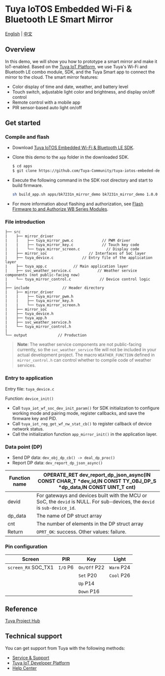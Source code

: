 # Tuya IoTOS Embedded Wi-Fi & Bluetooth LE Smart Mirror

[English](./README.md) | [中文](./README_zh.md)

## Overview


In this demo, we will show you how to prototype a smart mirror and make it IoT-enabled. Based on the [Tuya IoT Platform](https://iot.tuya.com/), we use Tuya's Wi-Fi and Bluetooth LE combo module, SDK, and the Tuya Smart app to connect the mirror to the cloud. The smart mirror features:
+ Color display of time and date, weather, and battery level
+ Touch switch, adjustable light color and brightness, and display on/off control
+ Remote control with a mobile app
+ PIR sensor-based auto light on/off


## Get started

### Compile and flash
+ Download [Tuya IoTOS Embedded Wi-Fi & Bluetooth LE SDK](https://github.com/tuya/tuya-iotos-embeded-sdk-wifi-ble-bk7231n).

+ Clone this demo to the `app` folder in the downloaded SDK.

   ```bash
   $ cd apps
   $ git clone https://github.com/Tuya-Community/tuya-iotos-embeded-demo-wifi-ble-smart-mirror
   ```

+ Execute the following command in the SDK root directory and start to build firmware.

   ```bash
   sh build_app.sh apps/bk7231n_mirror_demo bk7231n_mirror_demo 1.0.0 
   ```

+ For more information about flashing and authorization, see [Flash Firmware to and Authorize WB Series Modules](https://developer.tuya.com/en/docs/iot/device-development/burn-and-authorization/burn-and-authorize-wifi-ble-modules/burn-and-authorize-wb-series-modules?id=Ka78f4pttsytd).



### File introduction
```
├── src  
|    ├── mirror_driver
|    |    ├── tuya_mirror_pwm.c             // PWM driver
|    |    ├── tuya_mirror_key.c             // Touch key code
|    |    └── tuya_mirror_screen.c            // Display code
|    ├── mirror_soc                   // Interfaces of SoC layer
|    ├── tuya_device.c             // Entry file of the application layer
|    ├── tuya_app.c            // Main application layer
|    ├── svc_weather_service.c            // Weather service components (not public-facing now)
|    └── tuya_mirror_control.c             // Device control logic
|
├── include 			  // Header directory
|    ├── mirror_driver
|    |    ├── tuya_mirror_pwm.h
|    |    ├── tuya_mirror_key.h
|    |    └── tuya_mirror_screen.h
|    ├── mirror_soc
|    ├── tuya_device.h
|    ├── tuya_app.h
|    ├── svc_weather_service.h
|    └── tuya_mirror_control.h
|
└── output              // Production
```

> **Note**: The weather service components are not public-facing currently, so the `svc_weather_service` file will not be included in your actual development project. The macro `WEATHER_FUNCTION` defined in `mirror_control.h` can control whether to compile code of weather services.



### Entry to application

Entry file: `tuya_device.c`

Function: `device_init()`

+ Call `tuya_iot_wf_soc_dev_init_param()` for SDK initialization to configure working mode and pairing mode, register callbacks, and save the firmware key and PID.
+ Call `tuya_iot_reg_get_wf_nw_stat_cb()` to register callback of device network status.
+ Call the initialization function `app_mirror_init()` in the application layer.



### Data point (DP)

+ Send DP data: `dev_obj_dp_cb() -> deal_dp_proc()`
+ Report DP data: `dev_report_dp_json_async()`

| Function name | OPERATE_RET dev_report_dp_json_async(IN CONST CHAR_T *dev_id,IN CONST TY_OBJ_DP_S *dp_data,IN CONST UINT_T cnt) |
|---|---|
| devid | For gateways and devices built with the MCU or SoC, the `devid` is NULL. For sub-devices, the `devid` is `sub-device_id`. |
| dp_data | The name of DP struct array |
| cnt | The number of elements in the DP struct array |
| Return | `OPRT_OK`: success. Other values: failure. |

### Pin configuration

| Screen | PIR | Key | Light |
| --- | --- | --- | --- |
| `screen_RX` SOC_TX1 | `I/O` P6 | `On/Off` P22 | `Warm` P24 |
|  |  | `Set` P20 | `Cool` P26 |
|  |  | `Up` P14 |
|  |  | `Down` P16 |


## Reference

[Tuya Project Hub](https://developer.tuya.com/demo)


## Technical support

You can get support from Tuya with the following methods:

+ [Service & Support](https://service.console.tuya.com)
+ [Tuya IoT Developer Platform](https://developer.tuya.com/en/)
+ [Help Center](https://support.tuya.com/en/help)

